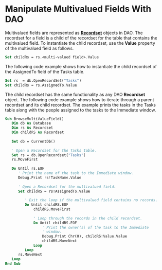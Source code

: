 
# Manipulate Multivalued Fields With DAO

Multivalued fields are represented as  **[Recordset](http://msdn.microsoft.com/library/9774232C-E6DA-175B-FC7F-ED2AB7908FA0%28Office.15%29.aspx)** objects in DAO. The recordset for a field is a child of the recordset for the table that contains the multivalued field. To instantiate the child recordset, use the **Value** property of the multivalued field as follows.


```vb
Set childRs = rs.<multi-valued field>.Value
```


The following code example shows how to instantiate the child recordset of the AssignedTo field of the Tasks table.




```vb
Set rs  = db.OpenRecordSet("Tasks") 
Set childRs = rs.AssignedTo.Value 

```

The child recordset has the same functionality as any DAO  **Recordset** object.
The following code example shows how to iterate through a parent recordset and its child recordset. The example prints the tasks in the Tasks table along with the people assigned to the tasks to the Immediate window.



```vb
Sub BrowseMultiValueField() 
   Dim db As Database 
   Dim rs As Recordset 
   Dim childRS As Recordset 
     
   Set db = CurrentDb() 
     
   ' Open a Recordset for the Tasks table. 
   Set rs = db.OpenRecordset("Tasks") 
   rs.MoveFirst 
     
   Do Until rs.EOF 
      ' Print the name of the task to the Immediate window. 
      Debug.Print rs!TaskName.Value 
         
      ' Open a Recordset for the multivalued field. 
      Set childRS = rs!AssignedTo.Value 
 
         ' Exit the loop if the multivalued field contains no records. 
         Do Until childRS.EOF 
             childRS.MoveFirst 
                     
             ' Loop through the records in the child recordset. 
             Do Until childRS.EOF 
                 ' Print the owner(s) of the task to the Immediate  
                 ' window. 
                 Debug.Print Chr(0), childRS!Value.Value 
                 childRS.MoveNext 
             Loop 
         Loop 
      rs.MoveNext 
   Loop 
End Sub
```

